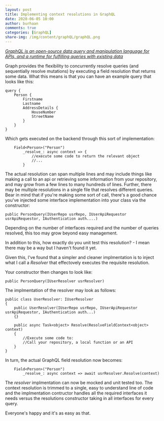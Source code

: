 ```yaml
---
layout: post
title: Implementing context resolutions in GraphQL 
date: 2020-06-05 10:00
author: burhaan
comments: true
categories: [GraphQL]
share-img: /img/content/graphQL/graphQL.png
---
```


[_GraphQL is an open-source data query and manipulation language for APIs, and a runtime for fulfilling queries with existing data_](https://en.wikipedia.org/wiki/GraphQL)

Graph provides the flexibility to concurrently resolve queries (and sequentially resolve mutations) by executing a field resolution that returns some data. 
What this means is that you can have an example query that looks like this:

```
query {
    Person {
        Firstname
        Lastname
        AddressDetails {
            HouseNumber
            StreetName
        }
    }
}
```
Which gets executed on the backend through this sort of implementation:

```
    Field<Person>("Person")
        _resolve_: async context => {
            //execute some code to return the relevant object
            //...
        } 
```

The actual resolution can span multiple lines and may include things like making a call to an api or retrieving some information from your repository, and may grow from a few lines to many hundreds of lines. Further, there may be multiple resolutions in a single file that resolves different queries.
Bear in mind that if you're making some sort of call, there's a good chance you've injected some interface implementation into your class via the constructor:

```
public PersonQuery(IUserRepo usrRepo, IUserApiRequestor usrApiRequestor, IAuthentication auth....)
```

Depending on the number of interfaces required and the number of queries resolved, this too may grow beyond easy management.

In addition to this, how exactly do you unit test this resolution? - I mean there may be a way but I haven't found it yet.

Given this, I've found that a simpler and cleaner implmentation is to inject what I call a _Resolver_ that effectovely executes the requisite resolution.

Your constructor then changes to look like:

```
public PersonQuery(IUserResolver usrResolver)
```

The implmentation of the resolver may look as follows:
```
public class UserResolver: IUserResolver
{
    public UserResolver(IUserRepo usrRepo, IUserApiRequestor usrApiRequestor, IAuthentication auth...)
    {}

    public async Task<object> Resolve(ResolveFieldContext<object> context)
    {
        //Execute some code to:
        //Call your repository, a local function or an API
    }
}
```

In turn, the actual GraphQL field resolution now becomes:
```
    Field<Person>("Person")
        _resolve_: async context => await usrResolver.Resolve(context)
```

The _resolver_ implmentation can now be mocked and unit tested too. The context resolution is trimmed to a single, easy to understand line of code and the implmentation contructor handles all the required interfaces it needs versus the resolutions constructor taking in all interfaces for every query.

Everyone's happy and it's as easy as that.

